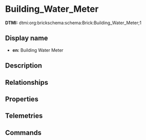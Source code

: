 # Building_Water_Meter
**DTMI:** dtmi:org:brickschema:schema:Brick:Building_Water_Meter;1
## Display name
- **en:** Building Water Meter
## Description
## Relationships
## Properties
## Telemetries
## Commands
